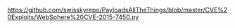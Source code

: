 https://github.com/swisskyrepo/PayloadsAllTheThings/blob/master/CVE%20Exploits/WebSphere%20CVE-2015-7450.py